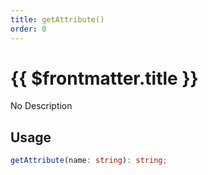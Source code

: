 ```yaml
---
title: getAttribute()
order: 0
---
```


# {{ $frontmatter.title }}

No Description

## Usage

```ts
getAttribute(name: string): string;
```
